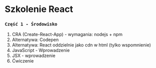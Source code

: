 # Szkolenie React 

### `Część 1 - Środowisko`
1. CRA (Create-React-App) - wymagania: nodejs + npm
2. Alternatywa: Codepen
3. Alternatywa: React oddzielnie jako cdn w html (tylko wspomnienie)
4. JavaScript - Wprowadzenie
5. JSX - wprowadzenie 
6. Ćwiczenie

